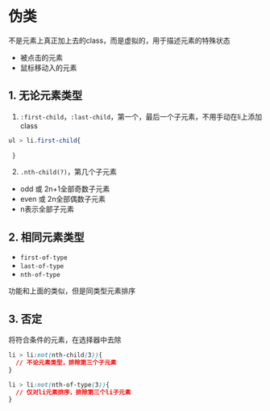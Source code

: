 

# 伪类

不是元素上真正加上去的class，而是虚拟的，用于描述元素的特殊状态
- 被点击的元素
- 鼠标移动入的元素



## 1. 无论元素类型
1. `:first-child`，`:last-child`，第一个，最后一个子元素，不用手动在li上添加class
  ```css
  ul > li.first-child{
    
   }
  ```
2. `.nth-child(?)`，第几个子元素
  - odd 或 2n+1全部奇数子元素
  - even 或 2n全部偶数子元素
  - n表示全部子元素

## 2. 相同元素类型
- `first-of-type`
- `last-of-type`
- `nth-of-type`

功能和上面的类似，但是同类型元素排序

## 3. 否定
将符合条件的元素，在选择器中去除
```css
li > li:not(nth-child(3)){
  // 不论元素类型，排除第三个子元素
}
```
```css
li > li:not(nth-of-type(3)){
  // 仅对li元素排序，排除第三个li子元素
}
```



